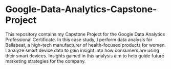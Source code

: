 # Google-Data-Analytics-Capstone-Project
This repository contains my Capstone Project for the Google Data Analytics Professional Certificate.
In this case study, I perform data analysis for Bellabeat, a high-tech manufacturer of health-focused products for women. I analyze smart device data to gain insight into how consumers are using their smart devices. Insights gained in this analysis aim to help guide future marketing strategies for the company. 
